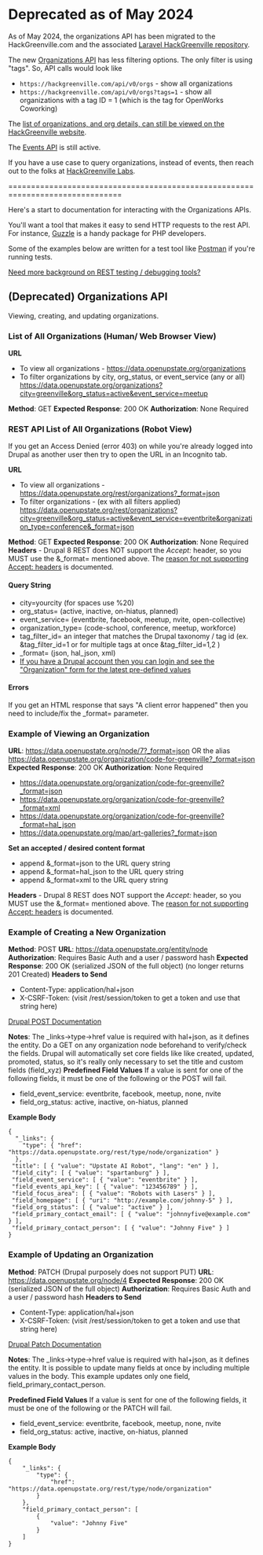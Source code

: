 # Deprecated as of May 2024

As of May 2024, the organizations API has been migrated to the HackGreenville.com and the associated [Laravel HackGreenville repository](https://github.com/hackgvl/hackgreenville-com).

The new [Organizations API](https://hackgreenville.com/api/v0/orgs) has less filtering options. The only filter is using "tags". So, API calls would look like
- `https://hackgreenville.com/api/v0/orgs` - show all organizations
- `https://hackgreenville.com/api/v0/orgs?tags=1` - show all organizations with a tag ID = 1 (which is the tag for OpenWorks Coworking)

The [list of organizations, and org details, can still be viewed on the HackGreenville website](https://hackgreenville.com/orgs).

The [Events API](https://github.com/hackgvl/hackgreenville-com/blob/develop/EVENTS_API.md) is still active. 

If you have a use case to query organizations, instead of events, then reach out to the folks at [HackGreenville Labs]([[url](https://hackgreenville.com/labs)]).


===============================================================================

Here's a start to documentation for interacting with the Organizations APIs.

You'll want a tool that makes it easy to send HTTP requests to the rest API. For instance, [Guzzle](http://docs.guzzlephp.org/en/stable/) is a handy package for PHP developers.

Some of the examples below are written for a test tool like [Postman](https://www.postman.com/) if you're running tests.

[Need more background on REST testing / debugging tools?](https://github.com/hackgvl/OpenData/issues/15#issuecomment-74209821)


## (Deprecated) Organizations API

Viewing, creating, and updating organizations. 

### List of All Organizations (Human/ Web Browser View)

**URL**
- To view all organizations - https://data.openupstate.org/organizations
- To filter organizations by city, org_status, or event_service  (any or all) https://data.openupstate.org/organizations?city=greenville&org_status=active&event_service=meetup

**Method**: GET
**Expected Response**: 200 OK
**Authorization**: None Required

### REST API List of All Organizations (Robot View)

If you get an Access Denied (error 403) on while you're already logged into Drupal as another user then try to open the URL in an Incognito tab.

**URL**
- To view all organizations - https://data.openupstate.org/rest/organizations?_format=json
- To filter organizations - (ex with all filters applied) https://data.openupstate.org/rest/organizations?city=greenville&org_status=active&event_service=eventbrite&organization_type=conference&_format=json

**Method**: GET
**Expected Response**: 200 OK
**Authorization**: None Required
**Headers** - Drupal 8 REST does NOT support the _Accept:_ header, so you MUST use the &_format= mentioned above.  The [reason for not supporting Accept: headers](https://www.drupal.org/node/2501221) is documented. 

#### Query String
- city=yourcity (for spaces use %20)
- org_status= (active, inactive, on-hiatus, planned)
- event_service= (eventbrite, facebook, meetup, nvite, open-collective)
- organization_type= (code-school, conference, meetup, workforce)
- tag_filter_id= an integer that matches the Drupal taxonomy / tag id (ex. &tag_filter_id=1 or for multiple tags at once &tag_filter_id=1,2 )
- _format= (json, hal_json, xml)
- [If you have a Drupal account then you can login and see the "Organization" form for the latest pre-defined values](https://data.openupstate.org/node/add/organization)

#### Errors
If you get an HTML response that says "A client error happened" then you need to include/fix the _format= parameter.

### Example of Viewing an Organization

**URL**: https://data.openupstate.org/node/7?_format=json  OR the alias https://data.openupstate.org/organization/code-for-greenville?_format=json
**Expected Response**: 200 OK
**Authorization**: None Required
- https://data.openupstate.org/organization/code-for-greenville?_format=json
- https://data.openupstate.org/organization/code-for-greenville?_format=xml
- https://data.openupstate.org/organization/code-for-greenville?_format=hal_json
- https://data.openupstate.org/map/art-galleries?_format=json

**Set an accepted / desired content format**
- append &_format=json to the URL query string
- append &_format=hal_json to the URL query string
- append &_format=xml to the URL query string

**Headers** - Drupal 8 REST does NOT support the _Accept:_ header, so you MUST use the &_format= mentioned above.  The [reason for not supporting Accept: headers](https://www.drupal.org/node/2501221) is documented. 

### Example of Creating a New Organization

**Method**: POST
**URL**: https://data.openupstate.org/entity/node
**Authorization**: Requires Basic Auth and a user / password hash
**Expected Response**: 200 OK (serialized JSON of the full object)  (no longer returns 201 Created)
**Headers to Send**
- Content-Type: application/hal+json
- X-CSRF-Token: (visit /rest/session/token to get a token and use that string here)

[Drupal POST Documentation](https://www.drupal.org/docs/8/core/modules/rest/3-post-for-creating-content-entities)

**Notes**: The _links->type->href value is required with hal+json, as it defines the entity.  Do a GET on any organization node beforehand to verify/check the fields.  Drupal will automatically set core fields like like created, updated, promoted, status, so it's really only necessary to set the title and custom fields (field_xyz)
**Predefined Field Values**
If a value is sent for one of the following fields, it must be one of the following or the POST will fail.
- field_event_service: eventbrite, facebook, meetup, none, nvite
- field_org_status: active, inactive, on-hiatus, planned

**Example Body**

```
{ 
  "_links": {
    "type": { "href": "https://data.openupstate.org/rest/type/node/organization" }
  },
 "title": [ { "value": "Upstate AI Robot", "lang": "en" } ],
 "field_city": [ { "value": "spartanburg" } ],
 "field_event_service": [ { "value": "eventbrite" } ],
 "field_events_api_key": [ { "value": "123456789" } ],
 "field_focus_area": [ { "value": "Robots with Lasers" } ],
 "field_homepage": [ { "uri": "http://example.com/johnny-5" } ],
 "field_org_status": [ { "value": "active" } ],
 "field_primary_contact_email": [ { "value": "johnnyfive@example.com" } ],
 "field_primary_contact_person": [ { "value": "Johnny Five" } ]
}
```
### Example of Updating an Organization
**Method**: PATCH  (Drupal purposely does not support PUT)
**URL**: https://data.openupstate.org/node/4
**Expected Response**: 200 OK (serialized JSON of the full object)
**Authorization**: Requires Basic Auth and a user / password hash
**Headers to Send**
- Content-Type: application/hal+json
- X-CSRF-Token: (visit /rest/session/token to get a token and use that string here)

[Drupal Patch Documentation](https://www.drupal.org/docs/8/core/modules/rest/4-patch-for-updating-content-entities)

**Notes**: The _links->type->href value is required with hal+json, as it defines the entity. It is possible to update many fields at once by including multiple values in the body. This example updates only one field, field_primary_contact_person.

**Predefined Field Values**
If a value is sent for one of the following fields, it must be one of the following or the PATCH will fail.
- field_event_service: eventbrite, facebook, meetup, none, nvite
- field_org_status: active, inactive, on-hiatus, planned

**Example Body**

```
{
    "_links": {
        "type": {
            "href": "https://data.openupstate.org/rest/type/node/organization"
        }
    },
    "field_primary_contact_person": [
        {
            "value": "Johnny Five"
        }
    ]
}
```
